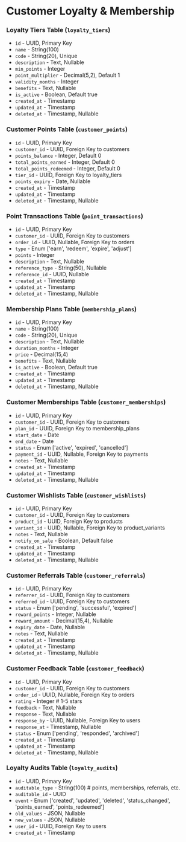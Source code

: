 # Customer Loyalty & Membership

### Loyalty Tiers Table (`loyalty_tiers`)

-   `id` - UUID, Primary Key
-   `name` - String(100)
-   `code` - String(20), Unique
-   `description` - Text, Nullable
-   `min_points` - Integer
-   `point_multiplier` - Decimal(5,2), Default 1
-   `validity_months` - Integer
-   `benefits` - Text, Nullable
-   `is_active` - Boolean, Default true
-   `created_at` - Timestamp
-   `updated_at` - Timestamp
-   `deleted_at` - Timestamp, Nullable

### Customer Points Table (`customer_points`)

-   `id` - UUID, Primary Key
-   `customer_id` - UUID, Foreign Key to customers
-   `points_balance` - Integer, Default 0
-   `total_points_earned` - Integer, Default 0
-   `total_points_redeemed` - Integer, Default 0
-   `tier_id` - UUID, Foreign Key to loyalty_tiers
-   `points_expiry` - Date, Nullable
-   `created_at` - Timestamp
-   `updated_at` - Timestamp
-   `deleted_at` - Timestamp, Nullable

### Point Transactions Table (`point_transactions`)

-   `id` - UUID, Primary Key
-   `customer_id` - UUID, Foreign Key to customers
-   `order_id` - UUID, Nullable, Foreign Key to orders
-   `type` - Enum ['earn', 'redeem', 'expire', 'adjust']
-   `points` - Integer
-   `description` - Text, Nullable
-   `reference_type` - String(50), Nullable
-   `reference_id` - UUID, Nullable
-   `created_at` - Timestamp
-   `updated_at` - Timestamp
-   `deleted_at` - Timestamp, Nullable

### Membership Plans Table (`membership_plans`)

-   `id` - UUID, Primary Key
-   `name` - String(100)
-   `code` - String(20), Unique
-   `description` - Text, Nullable
-   `duration_months` - Integer
-   `price` - Decimal(15,4)
-   `benefits` - Text, Nullable
-   `is_active` - Boolean, Default true
-   `created_at` - Timestamp
-   `updated_at` - Timestamp
-   `deleted_at` - Timestamp, Nullable

### Customer Memberships Table (`customer_memberships`)

-   `id` - UUID, Primary Key
-   `customer_id` - UUID, Foreign Key to customers
-   `plan_id` - UUID, Foreign Key to membership_plans
-   `start_date` - Date
-   `end_date` - Date
-   `status` - Enum ['active', 'expired', 'cancelled']
-   `payment_id` - UUID, Nullable, Foreign Key to payments
-   `notes` - Text, Nullable
-   `created_at` - Timestamp
-   `updated_at` - Timestamp
-   `deleted_at` - Timestamp, Nullable

### Customer Wishlists Table (`customer_wishlists`)

-   `id` - UUID, Primary Key
-   `customer_id` - UUID, Foreign Key to customers
-   `product_id` - UUID, Foreign Key to products
-   `variant_id` - UUID, Nullable, Foreign Key to product_variants
-   `notes` - Text, Nullable
-   `notify_on_sale` - Boolean, Default false
-   `created_at` - Timestamp
-   `updated_at` - Timestamp
-   `deleted_at` - Timestamp, Nullable

### Customer Referrals Table (`customer_referrals`)

-   `id` - UUID, Primary Key
-   `referrer_id` - UUID, Foreign Key to customers
-   `referred_id` - UUID, Foreign Key to customers
-   `status` - Enum ['pending', 'successful', 'expired']
-   `reward_points` - Integer, Nullable
-   `reward_amount` - Decimal(15,4), Nullable
-   `expiry_date` - Date, Nullable
-   `notes` - Text, Nullable
-   `created_at` - Timestamp
-   `updated_at` - Timestamp
-   `deleted_at` - Timestamp, Nullable

### Customer Feedback Table (`customer_feedback`)

-   `id` - UUID, Primary Key
-   `customer_id` - UUID, Foreign Key to customers
-   `order_id` - UUID, Nullable, Foreign Key to orders
-   `rating` - Integer # 1-5 stars
-   `feedback` - Text, Nullable
-   `response` - Text, Nullable
-   `response_by` - UUID, Nullable, Foreign Key to users
-   `response_at` - Timestamp, Nullable
-   `status` - Enum ['pending', 'responded', 'archived']
-   `created_at` - Timestamp
-   `updated_at` - Timestamp
-   `deleted_at` - Timestamp, Nullable

### Loyalty Audits Table (`loyalty_audits`)

-   `id` - UUID, Primary Key
-   `auditable_type` - String(100) # points, memberships, referrals, etc.
-   `auditable_id` - UUID
-   `event` - Enum ['created', 'updated', 'deleted', 'status_changed', 'points_earned', 'points_redeemed']
-   `old_values` - JSON, Nullable
-   `new_values` - JSON, Nullable
-   `user_id` - UUID, Foreign Key to users
-   `created_at` - Timestamp
